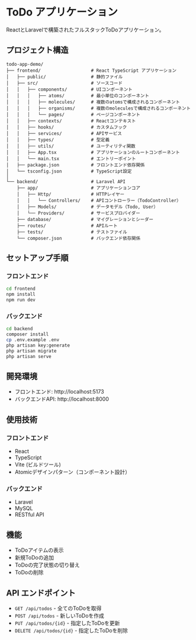 # ToDo アプリケーション

ReactとLaravelで構築されたフルスタックToDoアプリケーション。

## プロジェクト構造

```
todo-app-demo/
├── frontend/                   # React TypeScript アプリケーション
│   ├── public/                 # 静的ファイル
│   ├── src/                    # ソースコード
│   │   ├── components/         # UIコンポーネント
│   │   │   ├── atoms/          # 最小単位のコンポーネント
│   │   │   ├── molecules/      # 複数のatomsで構成されるコンポーネント
│   │   │   ├── organisms/      # 複数のmoleculesで構成されるコンポーネント
│   │   │   └── pages/          # ページコンポーネント
│   │   ├── contexts/           # Reactコンテキスト
│   │   ├── hooks/              # カスタムフック
│   │   ├── services/           # APIサービス
│   │   ├── types/              # 型定義
│   │   ├── utils/              # ユーティリティ関数
│   │   ├── App.tsx             # アプリケーションのルートコンポーネント
│   │   └── main.tsx            # エントリーポイント
│   ├── package.json            # フロントエンド依存関係
│   └── tsconfig.json           # TypeScript設定
│
└── backend/                    # Laravel API
    ├── app/                    # アプリケーションコア
    │   ├── Http/               # HTTPレイヤー
    │   │   └── Controllers/    # APIコントローラー（TodoController）
    │   ├── Models/             # データモデル（Todo, User）
    │   └── Providers/          # サービスプロバイダー
    ├── database/               # マイグレーションとシーダー
    ├── routes/                 # APIルート
    ├── tests/                  # テストファイル
    └── composer.json           # バックエンド依存関係
```

## セットアップ手順

### フロントエンド
```bash
cd frontend
npm install
npm run dev
```

### バックエンド
```bash
cd backend
composer install
cp .env.example .env
php artisan key:generate
php artisan migrate
php artisan serve
```

## 開発環境

- フロントエンド: http://localhost:5173
- バックエンドAPI: http://localhost:8000

## 使用技術

### フロントエンド
- React
- TypeScript
- Vite (ビルドツール)
- Atomicデザインパターン（コンポーネント設計）

### バックエンド
- Laravel
- MySQL
- RESTful API

## 機能

- ToDoアイテムの表示
- 新規ToDoの追加
- ToDoの完了状態の切り替え
- ToDoの削除

## API エンドポイント

- `GET /api/todos` - 全てのToDoを取得
- `POST /api/todos` - 新しいToDoを作成
- `PUT /api/todos/{id}` - 指定したToDoを更新
- `DELETE /api/todos/{id}` - 指定したToDoを削除

